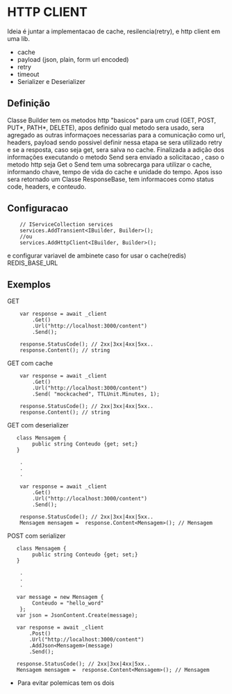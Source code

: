 # HTTP CLIENT 

Ideia é juntar a implementacao de cache, resilencia(retry), e http client em uma lib. 

- cache
- payload (json, plain, form url encoded)
- retry
- timeout
- Serializer e Deserializer
## Definição
Classe Builder tem os metodos http "basicos" para um crud (GET, POST, PUT*, PATH*, DELETE), apos definido qual
metodo sera usado, sera agregado as outras informaçoes necessarias para a comunicação como url, headers, payload
sendo possivel definir nessa etapa se sera utilizado retry e se a resposta, caso seja get, sera salva no cache.
Finalizada a adição dos informações executando o metodo Send sera enviado a solicitacao , caso o metodo http seja 
Get o Send tem uma sobrecarga para utilizar o cache, informando chave, tempo de vida do cache e unidade do tempo. 
Apos isso sera retornado um Classe ResponseBase, tem informacoes como status code, headers, e conteudo.

## Configuracao 

```
    // IServiceCollection services
    services.AddTransient<IBuilder, Builder>();
    //ou    
    services.AddHttpClient<IBuilder, Builder>();
```
e configurar variavel de ambinete caso for usar o cache(redis) REDIS_BASE_URL

## Exemplos
GET
```
    var response = await _client
        .Get()
        .Url("http://localhost:3000/content")
        .Send();
        
    response.StatusCode(); // 2xx|3xx|4xx|5xx..
    response.Content(); // string
```

GET com cache
```
    var response = await _client
        .Get()
        .Url("http://localhost:3000/content")
        .Send( "mockcached", TTLUnit.Minutes, 1);
    
    response.StatusCode(); // 2xx|3xx|4xx|5xx..
    response.Content(); // string
```

GET com deserializer 
```
   class Mensagem {
        public string Conteudo {get; set;}
   }
    
    .
    .
    .

    var response = await _client
        .Get()
        .Url("http://localhost:3000/content")
        .Send();
    
    response.StatusCode(); // 2xx|3xx|4xx|5xx..
    Mensagem mensagem =  response.Content<Mensagem>(); // Mensagem
```


POST com serializer
```
   class Mensagem {
        public string Conteudo {get; set;}
   }
    
    .
    .
    .

   var message = new Mensagem {
        Conteudo = "hello_word"
    };
   var json = JsonContent.Create(message);

   var response = await _client
       .Post()
       .Url("http://localhost:3000/content")
       .AddJson<Mensagem>(message)
       .Send();
    
   response.StatusCode(); // 2xx|3xx|4xx|5xx..
   Mensagem mensagem =  response.Content<Mensagem>(); // Mensagem
```







* Para evitar polemicas tem os dois 